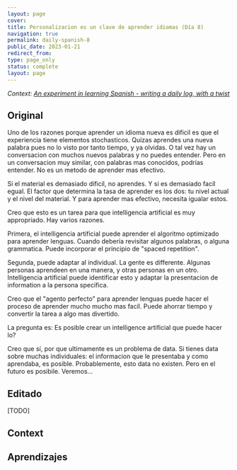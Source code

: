 ```yaml
---
layout: page
cover:
title: Personalizacion es un clave de aprender idiomas (Día 8)
navigation: true
permalink: daily-spanish-8
public_date: 2023-01-21
redirect_from:
type: page_only
status: complete
layout: page
---
```

*Context: [An experiment in learning Spanish - writing a daily log, with a twist](/daily-spanish)*

## Original

Uno de los razones porque aprender un idioma nueva es dificil es que el experiencia tiene elementos stochasticos. Quizas aprendes una nueva palabra pues no lo visto por tanto tiempo, y ya olvidas. O tal vez hay un conversacion con muchos nuevos palabras y no puedes entender. Pero en un conversacion muy similar, con palabras mas conocidos,  podrías entender. No es un metodo de aprender mas efectivo.

Si el material es demasiado dificil, no aprendes. Y si es demasiado facíl egual. El factor que determina la tasa de aprender es los dos: tu nivel actual y el nivel del material. Y para aprender mas efectivo, necesita igualar estos.

Creo que esto es un tarea para que intelligencia artificial es muy appropriado. Hay varios razones.

Primera, el intelligencia artificial puede aprender el algoritmo optimizado para aprender lenguas. Cuando debería revisitar algunos palabras, o alguna grammatica. Puede incorporar el principio de "spaced repetition". 

Segunda, puede adaptar al individual. La gente es differente. Algunas personas aprendeen en una manera, y otras personas en un otro. Intelligencia artificial puede identificar esto y adaptar la presentacion de information a la persona specifica.

Creo que el "agento perfecto" para aprender lenguas puede hacer el proceso de aprender mucho mucho mas facíl. Puede ahorrar tiempo y convertir la tarea a algo mas divertido.

La pregunta es: Es posible crear un intelligence artificial que puede hacer lo?

Creo que sí, por que ultimamente es un problema de data. Si tienes data sobre muchas individuales: el informacion que le presentaba y como aprendaba, es posible. Probablemente, esto data no existen. Pero en el futuro es posibile. Veremos...


## Editado
[TODO]


## Context


## Aprendizajes